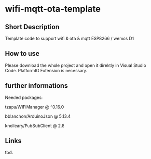 # wifi-mqtt-ota-template
## Short Description
Template code to support wifi &amp; ota &amp; mqtt ESP8266 / wemos D1

## How to use
Please download the whole project and open it direktly in Visual Studio Code. 
PlatformIO Extension is necessary.

## further informations
Needed packages:

 tzapu/WiFiManager @ ^0.16.0

 bblanchon/ArduinoJson @ 5.13.4

 knolleary/PubSubClient @ 2.8

## Links
tbd.
